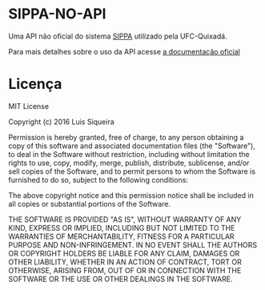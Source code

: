 # SIPPA-NO-API

Uma API não oficial do sistema [SIPPA](https://sistemas.quixada.ufc.br/sippa/)
utilizado pela UFC-Quixadá.

Para mais detalhes sobre o uso da API acesse [a documentação oficial](https://luissiqueira.github.io/sippa-no-api/)

# Licença

MIT License

Copyright (c) 2016 Luis Siqueira

Permission is hereby granted, free of charge, to any person obtaining a copy of this software and associated documentation files (the "Software"), to deal in the Software without restriction, including without limitation the rights to use, copy, modify, merge, publish, distribute, sublicense, and/or sell copies of the Software, and to permit persons to whom the Software is furnished to do so, subject to the following conditions:

The above copyright notice and this permission notice shall be included in all copies or substantial portions of the Software.

THE SOFTWARE IS PROVIDED "AS IS", WITHOUT WARRANTY OF ANY KIND, EXPRESS OR IMPLIED, INCLUDING BUT NOT LIMITED TO THE WARRANTIES OF MERCHANTABILITY, FITNESS FOR A PARTICULAR PURPOSE AND NON-INFRINGEMENT. IN NO EVENT SHALL THE AUTHORS OR COPYRIGHT HOLDERS BE LIABLE FOR ANY CLAIM, DAMAGES OR OTHER LIABILITY, WHETHER IN AN ACTION OF CONTRACT, TORT OR OTHERWISE, ARISING FROM, OUT OF OR IN CONNECTION WITH THE SOFTWARE OR THE USE OR OTHER DEALINGS IN THE SOFTWARE.
